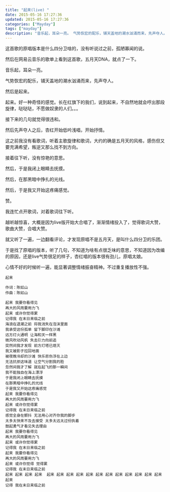 ```yaml
---
title: "起来(live) "
date: 2015-05-16 17:27:36
updated: 2015-05-16 17:27:36
categories: ["Mayday"]
tags: ["mayday"]
description: "音乐起，耳朵一亮。 气势恢宏的配乐，铺天盖地的潮水汹涌而来，先声夺人。 然后是起来。"
---
```


这首歌的原唱版本是什么四分卫啥的，没有听说过之前，孤陋寡闻的说。

然后在网易云音乐的歌单上看到这首歌，五月天DNA，就点了一下。

音乐起，耳朵一亮。

气势恢宏的配乐，铺天盖地的潮水汹涌而来，先声夺人。

然后是起来。

起来。好一种奇怪的感觉。长在红旗下的我们，说到起来，不自然地就会哼出那段旋律，哒哒哒，不愿做奴隶的人们。。。

接下来的几句就觉得很违和。

然后先声夺人之后，杏红开始低吟浅唱，开始抒情。

这之前我没有看歌词，听着主歌旋律和歌词，大约的确是五月天的风格，感伤但又要充满希望，叛逆又那么找不到方向。

接着往下听，没有惊艳的意思。

然后，于是我闭上眼睛去抚摸。

然后，在那黑暗中挣扎的光线。

然后，于是我又开始这疼痛感觉。

赞。

我连忙点开歌词，对着歌词往下听。

越听越惊喜，大概是因为live版开始大合唱了，渐渐情绪投入了，觉得歌词大赞，歌曲大赞，合唱大赞。

就又听了一遍，一边翻看评论，才发现原唱不是五月天，是叫什么四分卫的乐团。

于是找了原唱的版本，听了几句，不知道为啥有点很乏味的意思，不知道因为改编的原因，还是live气势很足的样子，杏红唱的版本很有劲儿，原唱太娘。

心情不好的时候听一遍，能显著调整情绪振奋精神。不过重复播放性不强。

```
起来  

作词：陈如山
作曲：陈如山  

起来 我要你看得见
再大的风雨要用力飞 
起来 或许你觉得累 
记得我 在末日来临之前
海浪在退潮之前 将我消失在泡沫里面
我承受这份孤单 留下脚印在沙滩
远方灯火通明 让海和天一样黑
微风吹动风帆 失去引力向前追 
突然间我才发现 前方灯塔已熄灭
我又被影子拉回地面
被夜晚冷却的沙滩 快乐悲伤浮在上边
无法抗拒这味道 让空气分割我的脸
忽然间我才了解 就在起飞的那一瞬间
我不能独自在海上漂浮
于是我闭上眼睛去抚摸
在那黑暗中挣扎的光线
于是我又开始这疼痛感觉
起来 我要你看得见
再大的风雨要用力飞
起来 或许你觉得累
记得我 在末日来临之前
感觉全身在颤抖 无法用心对齐你我的脚步
太多太快来不及去接受 太多太远太过份执着
鼓起勇气才看见失去理由
起来 我要你看得见
再大的风雨要用力飞
起来 或许你觉得累
记得我 在末日来临之前
起来 我要你看得见
再大的风雨要用力飞
起来 或许你觉得 觉得累
记得我 在末日来临之前
起来 起来 起来 起来  起来 起来 起来 起来 起来 起来 起来 起来 起来 起来 起来 起来 起来
记得 我在末日来临之前
```
